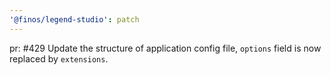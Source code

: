 ```yaml
---
'@finos/legend-studio': patch
---
```


pr: #429
Update the structure of application config file, `options` field is now replaced by `extensions`.
